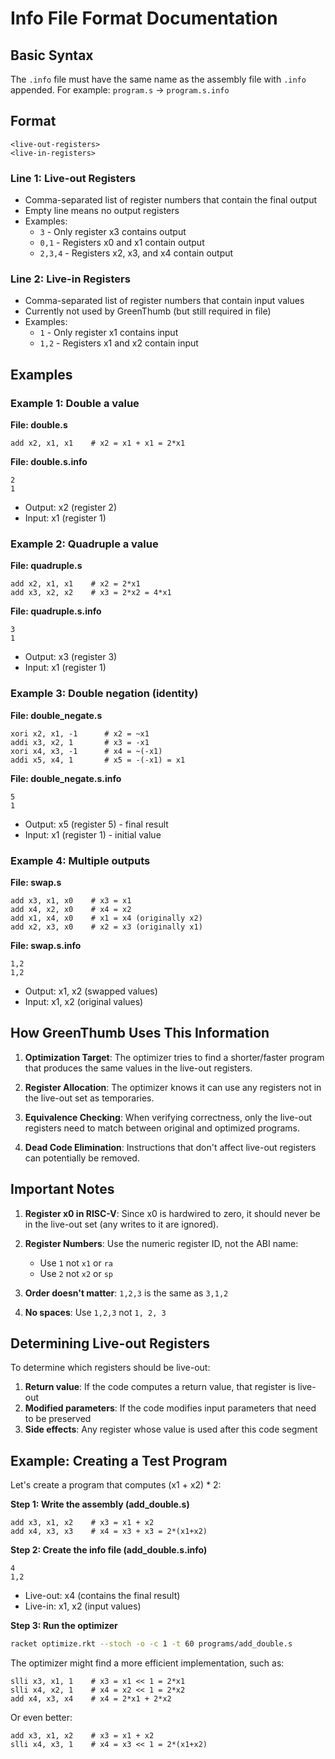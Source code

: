 # Info File Format Documentation

## Basic Syntax

The `.info` file must have the same name as the assembly file with `.info` appended.
For example: `program.s` → `program.s.info`

## Format

```
<live-out-registers>
<live-in-registers>
```

### Line 1: Live-out Registers
- Comma-separated list of register numbers that contain the final output
- Empty line means no output registers
- Examples:
  - `3` - Only register x3 contains output
  - `0,1` - Registers x0 and x1 contain output
  - `2,3,4` - Registers x2, x3, and x4 contain output

### Line 2: Live-in Registers
- Comma-separated list of register numbers that contain input values
- Currently not used by GreenThumb (but still required in file)
- Examples:
  - `1` - Only register x1 contains input
  - `1,2` - Registers x1 and x2 contain input

## Examples

### Example 1: Double a value
**File: double.s**
```assembly
add x2, x1, x1    # x2 = x1 + x1 = 2*x1
```

**File: double.s.info**
```
2
1
```
- Output: x2 (register 2)
- Input: x1 (register 1)

### Example 2: Quadruple a value
**File: quadruple.s**
```assembly
add x2, x1, x1    # x2 = 2*x1
add x3, x2, x2    # x3 = 2*x2 = 4*x1
```

**File: quadruple.s.info**
```
3
1
```
- Output: x3 (register 3)
- Input: x1 (register 1)

### Example 3: Double negation (identity)
**File: double_negate.s**
```assembly
xori x2, x1, -1      # x2 = ~x1
addi x3, x2, 1       # x3 = -x1
xori x4, x3, -1      # x4 = ~(-x1)
addi x5, x4, 1       # x5 = -(-x1) = x1
```

**File: double_negate.s.info**
```
5
1
```
- Output: x5 (register 5) - final result
- Input: x1 (register 1) - initial value

### Example 4: Multiple outputs
**File: swap.s**
```assembly
add x3, x1, x0    # x3 = x1
add x4, x2, x0    # x4 = x2
add x1, x4, x0    # x1 = x4 (originally x2)
add x2, x3, x0    # x2 = x3 (originally x1)
```

**File: swap.s.info**
```
1,2
1,2
```
- Output: x1, x2 (swapped values)
- Input: x1, x2 (original values)

## How GreenThumb Uses This Information

1. **Optimization Target**: The optimizer tries to find a shorter/faster program that produces the same values in the live-out registers.

2. **Register Allocation**: The optimizer knows it can use any registers not in the live-out set as temporaries.

3. **Equivalence Checking**: When verifying correctness, only the live-out registers need to match between original and optimized programs.

4. **Dead Code Elimination**: Instructions that don't affect live-out registers can potentially be removed.

## Important Notes

1. **Register x0 in RISC-V**: Since x0 is hardwired to zero, it should never be in the live-out set (any writes to it are ignored).

2. **Register Numbers**: Use the numeric register ID, not the ABI name:
   - Use `1` not `x1` or `ra`
   - Use `2` not `x2` or `sp`

3. **Order doesn't matter**: `1,2,3` is the same as `3,1,2`

4. **No spaces**: Use `1,2,3` not `1, 2, 3`

## Determining Live-out Registers

To determine which registers should be live-out:

1. **Return value**: If the code computes a return value, that register is live-out
2. **Modified parameters**: If the code modifies input parameters that need to be preserved
3. **Side effects**: Any register whose value is used after this code segment

## Example: Creating a Test Program

Let's create a program that computes (x1 + x2) * 2:

**Step 1: Write the assembly (add_double.s)**
```assembly
add x3, x1, x2    # x3 = x1 + x2
add x4, x3, x3    # x4 = x3 + x3 = 2*(x1+x2)
```

**Step 2: Create the info file (add_double.s.info)**
```
4
1,2
```
- Live-out: x4 (contains the final result)
- Live-in: x1, x2 (input values)

**Step 3: Run the optimizer**
```bash
racket optimize.rkt --stoch -o -c 1 -t 60 programs/add_double.s
```

The optimizer might find a more efficient implementation, such as:
```assembly
slli x3, x1, 1    # x3 = x1 << 1 = 2*x1
slli x4, x2, 1    # x4 = x2 << 1 = 2*x2
add x4, x3, x4    # x4 = 2*x1 + 2*x2
```

Or even better:
```assembly
add x3, x1, x2    # x3 = x1 + x2
slli x4, x3, 1    # x4 = x3 << 1 = 2*(x1+x2)
```